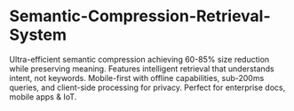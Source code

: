 # Semantic-Compression-Retrieval-System
Ultra-efficient semantic compression achieving 60-85% size reduction while preserving meaning. Features intelligent retrieval that understands intent, not keywords. Mobile-first with offline capabilities, sub-200ms queries, and client-side processing for privacy. Perfect for enterprise docs, mobile apps &amp; IoT.
